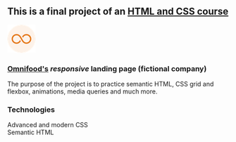 ## This is a final project of an [HTML and CSS course](https://www.udemy.com/course/design-and-develop-a-killer-website-with-html5-and-css3/)

![Omnifood logo](https://github.com/hertaraujo/omnifood/blob/master/img/favicon.png?raw=true) 
### [Omnifood's](https://omnifood-hert.netlify.app/) *responsive* landing page (fictional company) 

The purpose of the project is to practice semantic HTML, CSS grid and flexbox, animations, media queries and much more.

### Technologies
Advanced and modern CSS\
Semantic HTML
